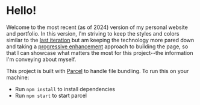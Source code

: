 # Hello!

Welcome to the most recent (as of 2024) version of my personal website and portfolio. In this version, I'm striving to keep the styles and colors similar to the [last iteration](https://github.com/rise-erpelding/portfolio-2020) but am keeping the technology more pared down and taking a [progressive enhancement](https://developer.mozilla.org/en-US/docs/Glossary/Progressive_Enhancement) approach to building the page, so that I can showcase what matters the most for this project--the information I'm conveying about myself.

This project is built with [Parcel](https://parceljs.org/) to handle file bundling. To run this on your machine:
* Run `npm install` to install dependencies
* Run `npm start` to start parcel
